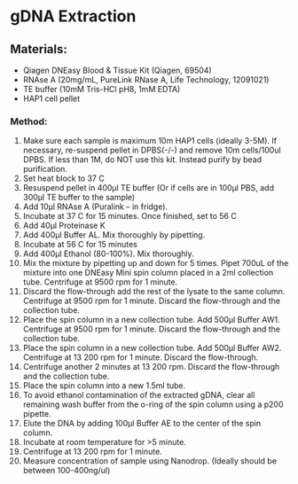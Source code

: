 # gDNA Extraction 

## Materials:
* Qiagen DNEasy Blood & Tissue Kit (Qiagen, 69504)
* RNAse A (20mg/mL, PureLink RNase A, Life Technology, 12091021)
* TE buffer (10mM Tris-HCl pH8, 1mM EDTA)
* HAP1 cell pellet

### Method:
1.	Make sure each sample is maximum 10m HAP1 cells (ideally 3-5M). If necessary, re-suspend pellet in DPBS(-/-) and remove 10m cells/100ul DPBS. If less than 1M, do NOT use this kit. Instead purify by bead purification. 
2.	Set heat block to 37 C 
3.	Resuspend pellet in 400µl TE buffer (Or if cells are in 100µl PBS, add 300µl TE buffer to the sample)
4.	Add 10µl RNAse A (Puralink – in fridge). 
5.	Incubate at 37 C for 15 minutes. Once finished, set to 56 C
6.	Add 40µl Proteinase K
7.	Add 400µl Buffer AL. Mix thoroughly by pipetting.
8.	Incubate at 56 C for 15 minutes
9.	Add 400µl Ethanol (80-100%). Mix thoroughly.
10.	Mix the mixture by pipetting up and down for 5 times. Pipet 700uL of the mixture into one DNEasy Mini spin column placed in a 2ml collection tube. Centrifuge at 9500 rpm for 1 minute.
11.	Discard the flow-through add the rest of the lysate to the same column. Centrifuge at 9500 rpm for 1 minute. Discard the flow-through and the collection tube.
12.	Place the spin column in a new collection tube. Add 500µl Buffer AW1. Centrifuge at 9500 rpm for 1 minute. Discard the flow-through and the collection tube.
13.	Place the spin column in a new collection tube. Add 500µl Buffer AW2. Centrifuge at 13 200 rpm for 1 minute. Discard the flow-through.
14.	Centrifuge another 2 minutes at 13 200 rpm. Discard the flow-through and the collection tube.
15.	Place the spin column into a new 1.5ml tube.
16.	To avoid ethanol contamination of the extracted gDNA, clear all remaining wash buffer from the o-ring of the spin column using a p200 pipette.
17.	Elute the DNA by adding 100µl Buffer AE to the center of the spin column.
18.	Incubate at room temperature for >5 minute.
19.	Centrifuge at 13 200 rpm for 1 minute.
20.	Measure concentration of sample using Nanodrop. (Ideally should be between 100-400ng/ul)
